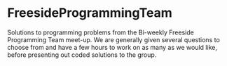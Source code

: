 # FreesideProgrammingTeam
Solutions to programming problems from the Bi-weekly Freeside Programming Team meet-up.  We are generally given several questions to choose from and have a few hours to work on as many as we would like, before presenting out coded solutions to the group.
